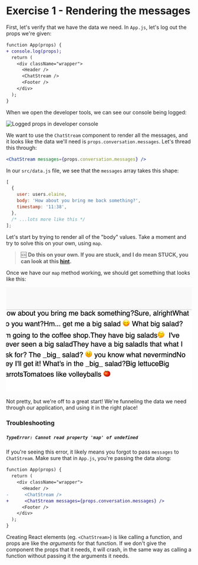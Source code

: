 # Exercise 1 - Rendering the messages

First, let's verify that we have the data we need. In `App.js`, let's log out the props we're given:

```diff
function App(props) {
+ console.log(props);
  return (
    <div className="wrapper">
      <Header />
      <ChatStream />
      <Footer />
    </div>
  );
}
```

When we open the developer tools, we can see our console being logged:

![Logged props in developer console](/__lecture/assets/app-console-log.png)

We want to use the `ChatStream` component to render all the messages, and it looks like the data we'll need is `props.conversation.messages`. Let's thread this through:

```jsx
<ChatStream messages={props.conversation.messages} />
```

In our `src/data.js` file, we see that the `messages` array takes this shape:

```js
[
  {
    user: users.elaine,
    body: 'How about you bring me back something?',
    timestamp: '11:38',
  },
  /* ...lots more like this */
];
```

Let's start by trying to render all of the "body" values. Take a moment and try to solve this on your own, using `map`.

> 🆘 **Do this on your own. If you are stuck, and I do mean STUCK, you can look at this [hint](./_hints/hint-1.md).**

Once we have our `map` method working, we should get something that looks like this:

![raw messages being mapped](/__lecture/assets/raw-message-bodies.png)

Not pretty, but we're off to a great start! We're funneling the data we need through our application, and using it in the right place!

### Troubleshooting

##### `TypeError: Cannot read property 'map' of undefined`

If you're seeing this error, it likely means you forgot to pass `messages` to `ChatStream`. Make sure that in `App.js`, you're passing the data along:

```diff
function App(props) {
  return (
    <div className="wrapper">
      <Header />
-      <ChatStream />
+      <ChatStream messages={props.conversation.messages} />
      <Footer />
    </div>
  );
}
```

Creating React elements (eg. `<ChatStream>`) is like calling a function, and props are like the _arguments_ for that function. If we don't give the component the props that it needs, it will crash, in the same way as calling a function without passing it the arguments it needs.
